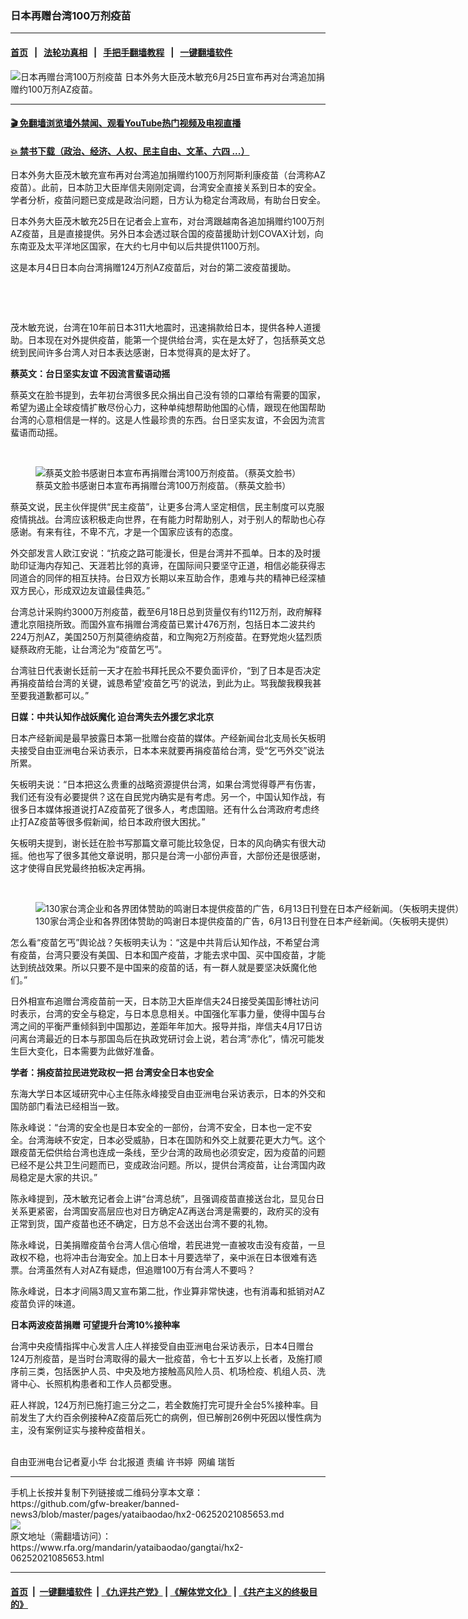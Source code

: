 ### 日本再赠台湾100万剂疫苗
------------------------

#### [首页](https://github.com/gfw-breaker/banned-news3/blob/master/README.md) &nbsp;&nbsp;|&nbsp;&nbsp; [法轮功真相](https://github.com/begood0513/basic/blob/master/README.md)  &nbsp;&nbsp;|&nbsp;&nbsp; [手把手翻墙教程](https://github.com/gfw-breaker/guides/wiki)  &nbsp;&nbsp;|&nbsp;&nbsp; [一键翻墙软件](https://github.com/gfw-breaker/nogfw/blob/master/README.md)  



<div id="headerimg">
 <img alt="日本再赠台湾100万剂疫苗" src="https://www.rfa.org/mandarin/yataibaodao/gangtai/hx2-06252021085653.html/@@images/085ad890-7fa5-43fc-b9ac-e0bd7e771e87.jpeg" title="日本再赠台湾100万剂疫苗"/>
 <span class="lead_image_caption">
  日本外务大臣茂木敏充6月25日宣布再对台湾追加捐赠约100万剂AZ疫苗。
 </span>
 <!-- zoomattribute -->
</div>

<hr/>


#### [ 🎬  免翻墙浏览墙外禁闻、观看YouTube热门视频及电视直播](https://github.com/gfw-breaker/HelloWorld)

#### [ 💥  禁书下载（政治、经济、人权、民主自由、文革、六四 ...）](https://github.com/gfw-breaker/books/blob/master/README.md)

<div id="storytext">
 <p>
  日本外务大臣茂木敏充宣布再对台湾追加捐赠约100万剂阿斯利康疫苗（台湾称AZ疫苗）。此前，日本防卫大臣岸信夫刚刚定调，台湾安全直接关系到日本的安全。学者分析，疫苗问题已变成是政治问题，日方认为稳定台湾政局，有助台日安全。
 </p>
 <p>
  日本外务大臣茂木敏充25日在记者会上宣布，对台湾跟越南各追加捐赠约100万剂AZ疫苗，且是直接提供。另外日本会透过联合国的疫苗援助计划COVAX计划，向东南亚及太平洋地区国家，在大约七月中旬以后共提供1100万剂。
 </p>
 <p>
  这是本月4日日本向台湾捐赠124万剂AZ疫苗后，对台的第二波疫苗援助。
 </p>
 <p>
  <br/>
 </p>
 <p>
  <br/>
 </p>
 <p>
  茂木敏充说，台湾在10年前日本311大地震时，迅速捐款给日本，提供各种人道援助。日本现在对外提供疫苗，能第一个提供给台湾，实在是太好了，包括蔡英文总统到民间许多台湾人对日本表达感谢，日本觉得真的是太好了。
 </p>
 <p>
  <strong>
   蔡英文：台日坚实友谊 不因流言蜚语动摇
  </strong>
 </p>
 <p>
  蔡英文在脸书提到，去年初台湾很多民众捐出自己没有领的口罩给有需要的国家，希望为遏止全球疫情扩散尽份心力，这种单纯想帮助他国的心情，跟现在他国帮助台湾的心意相信是一样的。这是人性最珍贵的东西。台日坚实友谊，不会因为流言蜚语而动摇。
 </p>
 <p>
  <br/>
 </p>
 <p>
  <figure class="image-richtext image-inline captioned" style="width:1040px;">
   <img alt="蔡英文脸书感谢日本宣布再捐赠台湾100万剂疫苗。（蔡英文脸书）" src="https://www.rfa.org/mandarin/yataibaodao/gangtai/hx2-06252021085653.html/2.jpg/@@images/765de2ac-9a59-41c7-a994-b5d40f10a114.jpeg" title="2.jpg"/>
   <figcaption class="image-caption">
    蔡英文脸书感谢日本宣布再捐赠台湾100万剂疫苗。（蔡英文脸书）
   </figcaption>
   <small>
   </small>
  </figure>
  蔡英文说，民主伙伴提供“民主疫苗”，让更多台湾人坚定相信，民主制度可以克服疫情挑战。台湾应该积极走向世界，在有能力时帮助别人，对于别人的帮助也心存感谢。有来有往，不卑不亢，才是一个国家应该有的态度。
 </p>
 <p>
  外交部发言人欧江安说：“抗疫之路可能漫长，但是台湾并不孤单。日本的及时援助印证海内存知己、天涯若比邻的真谛，在国际间只要坚守正道，相信必能获得志同道合的同伴的相互扶持。台日双方长期以来互助合作，患难与共的精神已经深植双方民心，形成双边友谊最佳典范。”
 </p>
 <p>
  台湾总计采购约3000万剂疫苗，截至6月18日总到货量仅有约112万剂，政府解释遭北京阻挠所致。而国外宣布捐赠台湾疫苗已累计476万剂，包括日本二波共约224万剂AZ，美国250万剂莫德纳疫苗，和立陶宛2万剂疫苗。在野党炮火猛烈质疑蔡政府无能，让台湾沦为“疫苗乞丐”。
 </p>
 <p>
  台湾驻日代表谢长廷前一天才在脸书拜托民众不要负面评价，“到了日本是否决定再捐疫苗给台湾的关键，诚恳希望‘疫苗乞丐’的说法，到此为止。骂我酸我糗我甚至要我道歉都可以。”
 </p>
 <p>
  <strong>
   日媒：中共认知作战妖魔化 迫台湾失去外援乞求北京
  </strong>
 </p>
 <p>
  日本产经新闻是最早披露日本第一批赠台疫苗的媒体。产经新闻台北支局长矢板明夫接受自由亚洲电台采访表示，日本本来就要再捐疫苗给台湾，受“乞丐外交”说法所累。
 </p>
 <p>
  矢板明夫说：“日本把这么贵重的战略资源提供台湾，如果台湾觉得尊严有伤害，我们还有没有必要提供？这在自民党内确实是有考虑。另一个，中国认知作战，有很多日本媒体报道说打AZ疫苗死了很多人，考虑国赔。还有什么台湾政府考虑终止打AZ疫苗等很多假新闻，给日本政府很大困扰。”
 </p>
 <p>
  矢板明夫提到，谢长廷在脸书写那篇文章可能比较急促，日本的风向确实有很大动摇。他也写了很多其他文章说明，那只是台湾一小部份声音，大部份还是很感谢，这才使得自民党最终拍板决定再捐。
 </p>
 <p>
  <br/>
 </p>
 <p>
  <figure class="image-richtext image-inline captioned" style="width:943px;">
   <img alt="130家台湾企业和各界团体赞助的鸣谢日本提供疫苗的广告，6月13日刊登在日本产经新闻。（矢板明夫提供）" src="https://www.rfa.org/mandarin/yataibaodao/gangtai/hx2-06252021085653.html/3-4.jpg/@@images/cb807af1-4337-45b8-9106-52a4ed11998d.jpeg" title="3-4.jpg"/>
   <figcaption class="image-caption">
    130家台湾企业和各界团体赞助的鸣谢日本提供疫苗的广告，6月13日刊登在日本产经新闻。（矢板明夫提供）
   </figcaption>
   <small>
   </small>
  </figure>
  怎么看“疫苗乞丐”舆论战？矢板明夫认为：“这是中共背后认知作战，不希望台湾有疫苗，台湾只要没有美国、日本和国产疫苗，才能去求中国、买中国疫苗，才能达到统战效果。所以只要不是中国来的疫苗的话，有一群人就是要坚决妖魔化他们。”
 </p>
 <p>
  日外相宣布追赠台湾疫苗前一天，日本防卫大臣岸信夫24日接受美国彭博社访问时表示，台湾的安全与稳定，与日本息息相关。中国强化军事力量，使得中国与台湾之间的平衡严重倾斜到中国那边，差距年年加大。报导并指，岸信夫4月17日访问离台湾最近的日本与那国岛后在执政党研讨会上说，若台湾“赤化”，情况可能发生巨大变化，日本需要为此做好准备。
 </p>
 <p>
  <strong>
   学者：捐疫苗拉民进党政权一把 台湾安全日本也安全
  </strong>
 </p>
 <p>
  东海大学日本区域研究中心主任陈永峰接受自由亚洲电台采访表示，日本的外交和国防部门看法已经相当一致。
 </p>
 <p>
  陈永峰说：“台湾的安全也是日本安全的一部份，台湾不安全，日本也一定不安全。台湾海峡不安定，日本必受威胁，日本在国防和外交上就要花更大力气。这个跟疫苗无偿供给台湾也连成一条线，至少台湾的政局也必须安定，因为疫苗的问题已经不是公共卫生问题而已，变成政治问题。所以，提供台湾疫苗，让台湾国内政局稳定是大家的共识。”
 </p>
 <p>
  陈永峰提到，茂木敏充记者会上讲“台湾总统”，且强调疫苗直接送台北，显见台日关系更紧密，台湾国安高层应也对日方确定AZ再送台湾是需要的，政府买的没有正常到货，国产疫苗也还不确定，日方总不会送出台湾不要的礼物。
 </p>
 <p>
  陈永峰说，日美捐赠疫苗令台湾人信心倍增，若民进党一直被攻击没有疫苗，一旦政权不稳，也将冲击台海安全。加上日本十月要选举了，亲中派在日本很难有选票。台湾虽然有人对AZ有疑虑，但追赠100万有台湾人不要吗？
 </p>
 <p>
  陈永峰说，日本才间隔3周又宣布第二批，作业算非常快速，也有消毒和抵销对AZ疫苗负评的味道。
 </p>
 <p>
  <strong>
   日本两波疫苗捐赠 可望提升台湾10%接种率
  </strong>
 </p>
 <p>
  台湾中央疫情指挥中心发言人庄人祥接受自由亚洲电台采访表示，日本4日赠台124万剂疫苗，是当时台湾取得的最大一批疫苗，令七十五岁以上长者，及施打顺序前三类，包括医护人员、中央及地方接触高风险人员、机场检疫、机组人员、洗肾中心、长照机构患者和工作人员都受惠。
 </p>
 <p>
  莊人祥說，124万剂已施打逾三分之二，若全数施打完可提升全台5%接种率。目前发生了大约百余例接种AZ疫苗后死亡的病例，但已解剖26例中死因以慢性病为主，没有案例证实与接种疫苗相关。
 </p>
 <p>
  <br/>
  自由亚洲电台记者夏小华 台北报道 责编 许书婷  网编 瑞哲
 </p>
</div>

<hr/>
手机上长按并复制下列链接或二维码分享本文章：<br/>
https://github.com/gfw-breaker/banned-news3/blob/master/pages/yataibaodao/hx2-06252021085653.md <br/>
<a href='https://github.com/gfw-breaker/banned-news3/blob/master/pages/yataibaodao/hx2-06252021085653.md'><img src='https://github.com/gfw-breaker/banned-news3/blob/master/pages/yataibaodao/hx2-06252021085653.md.png'/></a> <br/>
原文地址（需翻墙访问）：https://www.rfa.org/mandarin/yataibaodao/gangtai/hx2-06252021085653.html


------------------------
#### [首页](https://github.com/gfw-breaker/banned-news3/blob/master/README.md) &nbsp;|&nbsp; [一键翻墙软件](https://github.com/gfw-breaker/nogfw/blob/master/README.md) &nbsp;| [《九评共产党》](https://github.com/gfw-breaker/9ping.md/blob/master/README.md#九评之一评共产党是什么) | [《解体党文化》](https://github.com/gfw-breaker/jtdwh.md/blob/master/README.md) | [《共产主义的终极目的》](https://github.com/gfw-breaker/gczydzjmd.md/blob/master/README.md)


<img src='http://gfw-breaker.win/banned-news3/pages/yataibaodao/hx2-06252021085653.md' width='0px' height='0px'/>